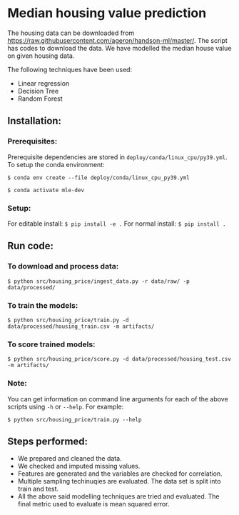 # Median housing value prediction

The housing data can be downloaded from https://raw.githubusercontent.com/ageron/handson-ml/master/. The script has codes to download the data. We have modelled the median house value on given housing data. 

The following techniques have been used: 

 - Linear regression
 - Decision Tree
 - Random Forest

## Installation:
### Prerequisites:
Prerequisite dependencies are stored in `deploy/conda/linux_cpu/py39.yml`. To setup the conda environment:

`$ conda env create --file deploy/conda/linux_cpu_py39.yml`

`$ conda activate mle-dev`

### Setup:
For editable install:
`$ pip install -e .`
For normal install:
`$ pip install .`

## Run code:
### To download and process data:
`$ python src/housing_price/ingest_data.py -r data/raw/ -p data/processed/`
### To train the models:
`$ python src/housing_price/train.py -d data/processed/housing_train.csv -m artifacts/`
### To score trained models:
`$ python src/housing_price/score.py -d data/processed/housing_test.csv -m artifacts/`
### Note:
You can get information on command line arguments for each of the above scripts using `-h` or `--help`. For example: 

`$ python src/housing_price/train.py --help`
## Steps performed:
 - We prepared and cleaned the data. 
 - We checked and imputed missing values.
 - Features are generated and the variables are checked for correlation.
 - Multiple sampling techinuqies are evaluated. The data set is split into train and test.
 - All the above said modelling techniques are tried and evaluated. The final metric used to evaluate is mean squared error.


